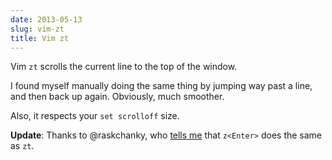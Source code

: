 ```yaml
---
date: 2013-05-13
slug: vim-zt
title: Vim zt
---
```


Vim `zt` scrolls the current line to the top of the window.

I found myself manually doing the same thing by jumping way past a line, and then back up again. Obviously, much smoother.

Also, it respects your `set scrolloff` size.

**Update**: Thanks to @raskchanky, who [tells me](https://twitter.com/raskchanky/status/334022588600823810) that `z<Enter>` does the same as `zt`.

